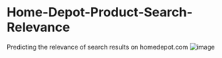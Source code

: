 # Home-Depot-Product-Search-Relevance
Predicting the relevance of search results on homedepot.com
![image](https://user-images.githubusercontent.com/46672597/122995474-48e74200-d3c7-11eb-86ac-63281a515745.png)

